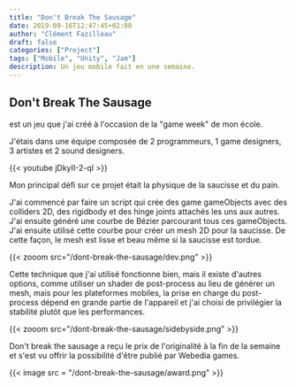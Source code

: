 ```yaml
---
title: "Don't Break The Sausage"
date: 2019-09-16T12:47:45+02:00
author: "Clément Fazilleau"
draft: false
categories: ["Project"]
tags: ["Mobile", "Unity", "Jam"]
description: Un jeu mobile fait en une semaine.
---
```


## Don't Break The Sausage

est un jeu que j'ai créé à l'occasion de la "game week" de mon école.

J'étais dans une équipe composée de 2 programmeurs, 1 game designers, 3 artistes et 2 sound designers.

{{< youtube jDkyII-2-qI >}}

Mon principal défi sur ce projet était la physique de la saucisse et du pain.

J'ai commencé par faire un script qui crée des game gameObjects avec des colliders 2D, des rigidbody et des hinge joints attachés les uns aux autres.
J'ai ensuite généré une courbe de Bézier parcourant tous ces gameObjects. J'ai ensuite utilisé cette courbe pour créer un mesh 2D pour la saucisse. De cette façon, le mesh est lisse et beau même si la saucisse est tordue.

{{< zooom src="/dont-break-the-sausage/dev.png" >}}

Cette technique que j'ai utilisé fonctionne bien, mais il existe d'autres options, comme utiliser un shader de post-process au lieu de générer un mesh, mais pour les plateformes mobiles, la prise en charge du post-process dépend en grande partie de l'appareil et j'ai choisi de privilégier la stabilité plutôt que les performances.

{{< zooom src="/dont-break-the-sausage/sidebyside.png" >}}

Don't break the sausage a reçu le prix de l'originalité à la fin de la semaine et s'est vu offrir la possibilité d'être publié par Webedia games.

{{< image src = "/dont-break-the-sausage/award.png" >}}
